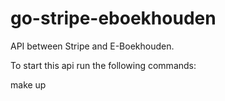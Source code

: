 # go-stripe-eboekhouden
API between Stripe and E-Boekhouden.

To start this api run the following commands:

make up
